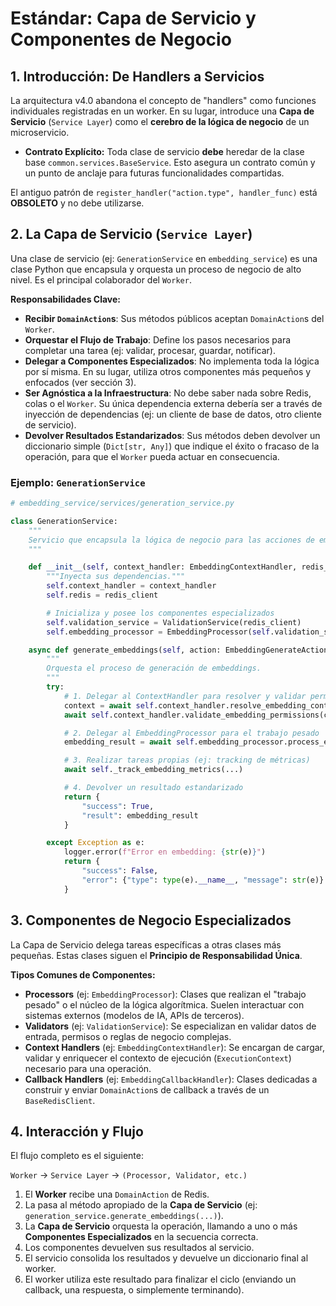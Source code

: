 # Estándar: Capa de Servicio y Componentes de Negocio

## 1. Introducción: De Handlers a Servicios

La arquitectura v4.0 abandona el concepto de "handlers" como funciones individuales registradas en un worker. En su lugar, introduce una **Capa de Servicio** (`Service Layer`) como el **cerebro de la lógica de negocio** de un microservicio.

- **Contrato Explícito:** Toda clase de servicio **debe** heredar de la clase base `common.services.BaseService`. Esto asegura un contrato común y un punto de anclaje para futuras funcionalidades compartidas.

El antiguo patrón de `register_handler("action.type", handler_func)` está **OBSOLETO** y no debe utilizarse.

## 2. La Capa de Servicio (`Service Layer`)

Una clase de servicio (ej: `GenerationService` en `embedding_service`) es una clase Python que encapsula y orquesta un proceso de negocio de alto nivel. Es el principal colaborador del `Worker`.

**Responsabilidades Clave:**

- **Recibir `DomainAction`s**: Sus métodos públicos aceptan `DomainAction`s del `Worker`.
- **Orquestar el Flujo de Trabajo**: Define los pasos necesarios para completar una tarea (ej: validar, procesar, guardar, notificar).
- **Delegar a Componentes Especializados**: No implementa toda la lógica por sí misma. En su lugar, utiliza otros componentes más pequeños y enfocados (ver sección 3).
- **Ser Agnóstica a la Infraestructura**: No debe saber nada sobre Redis, colas o el `Worker`. Su única dependencia externa debería ser a través de inyección de dependencias (ej: un cliente de base de datos, otro cliente de servicio).
- **Devolver Resultados Estandarizados**: Sus métodos deben devolver un diccionario simple (`Dict[str, Any]`) que indique el éxito o fracaso de la operación, para que el `Worker` pueda actuar en consecuencia.

### Ejemplo: `GenerationService`

```python
# embedding_service/services/generation_service.py

class GenerationService:
    """
    Servicio que encapsula la lógica de negocio para las acciones de embeddings.
    """

    def __init__(self, context_handler: EmbeddingContextHandler, redis_client=None):
        """Inyecta sus dependencias."""
        self.context_handler = context_handler
        self.redis = redis_client

        # Inicializa y posee los componentes especializados
        self.validation_service = ValidationService(redis_client)
        self.embedding_processor = EmbeddingProcessor(self.validation_service, redis_client)

    async def generate_embeddings(self, action: EmbeddingGenerateAction) -> Dict[str, Any]:
        """
        Orquesta el proceso de generación de embeddings.
        """
        try:
            # 1. Delegar al ContextHandler para resolver y validar permisos
            context = await self.context_handler.resolve_embedding_context(action.execution_context)
            await self.context_handler.validate_embedding_permissions(context, ...)

            # 2. Delegar al EmbeddingProcessor para el trabajo pesado
            embedding_result = await self.embedding_processor.process_embedding_request(action, context)

            # 3. Realizar tareas propias (ej: tracking de métricas)
            await self._track_embedding_metrics(...)

            # 4. Devolver un resultado estandarizado
            return {
                "success": True,
                "result": embedding_result
            }

        except Exception as e:
            logger.error(f"Error en embedding: {str(e)}")
            return {
                "success": False,
                "error": {"type": type(e).__name__, "message": str(e)}
            }
```

## 3. Componentes de Negocio Especializados

La Capa de Servicio delega tareas específicas a otras clases más pequeñas. Estas clases siguen el **Principio de Responsabilidad Única**.

**Tipos Comunes de Componentes:**

- **Processors** (ej: `EmbeddingProcessor`): Clases que realizan el "trabajo pesado" o el núcleo de la lógica algorítmica. Suelen interactuar con sistemas externos (modelos de IA, APIs de terceros).
- **Validators** (ej: `ValidationService`): Se especializan en validar datos de entrada, permisos o reglas de negocio complejas.
- **Context Handlers** (ej: `EmbeddingContextHandler`): Se encargan de cargar, validar y enriquecer el contexto de ejecución (`ExecutionContext`) necesario para una operación.
- **Callback Handlers** (ej: `EmbeddingCallbackHandler`): Clases dedicadas a construir y enviar `DomainAction`s de callback a través de un `BaseRedisClient`.

## 4. Interacción y Flujo

El flujo completo es el siguiente:

`Worker` -> `Service Layer` -> `(Processor, Validator, etc.)`

1.  El **Worker** recibe una `DomainAction` de Redis.
2.  La pasa al método apropiado de la **Capa de Servicio** (ej: `generation_service.generate_embeddings(...)`).
3.  La **Capa de Servicio** orquesta la operación, llamando a uno o más **Componentes Especializados** en la secuencia correcta.
4.  Los componentes devuelven sus resultados al servicio.
5.  El servicio consolida los resultados y devuelve un diccionario final al worker.
6.  El worker utiliza este resultado para finalizar el ciclo (enviando un callback, una respuesta, o simplemente terminando).
